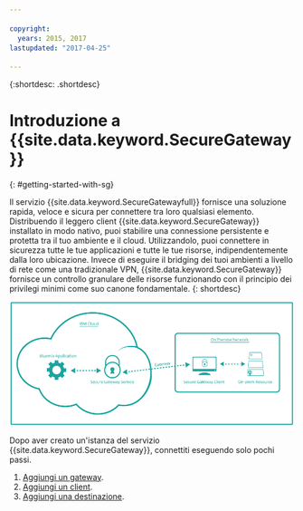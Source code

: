 ```yaml
---

copyright:
  years: 2015, 2017
lastupdated: "2017-04-25"

---
```

{:shortdesc: .shortdesc}

# Introduzione a {{site.data.keyword.SecureGateway}}
{: #getting-started-with-sg}

Il servizio {{site.data.keyword.SecureGatewayfull}} fornisce una soluzione rapida, veloce e sicura per connettere tra loro qualsiasi elemento. Distribuendo il leggero client {{site.data.keyword.SecureGateway}} installato in modo nativo, puoi stabilire una connessione persistente e protetta tra il tuo ambiente e il cloud. Utilizzandolo, puoi connettere in sicurezza tutte le tue applicazioni e tutte le tue risorse, indipendentemente dalla loro ubicazione. Invece di eseguire il bridging dei tuoi ambienti a livello di rete come una tradizionale VPN, {{site.data.keyword.SecureGateway}} fornisce un controllo granulare delle risorse funzionando con il principio dei privilegi minimi come suo canone fondamentale.
{: shortdesc}

![{{site.data.keyword.SecureGateway}} - Architettura](./images/diagramSGW.png?raw=true "{{site.data.keyword.SecureGateway}} - Architettura")

Dopo aver creato un'istanza del servizio {{site.data.keyword.SecureGateway}}, connettiti eseguendo solo pochi passi.

1. [Aggiungi un gateway](/docs/services/SecureGateway/securegateway_gateway.html).
2. [Aggiungi un client](/docs/services/SecureGateway/securegateway_client.html).
3. [Aggiungi una destinazione](/docs/services/SecureGateway/securegateway_destination.html).
